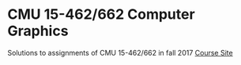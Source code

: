 # CMU 15-462/662 Computer Graphics
Solutions to assignments of CMU 15-462/662 in fall 2017
[Course Site](http://15462.courses.cs.cmu.edu/fall2017/home)
